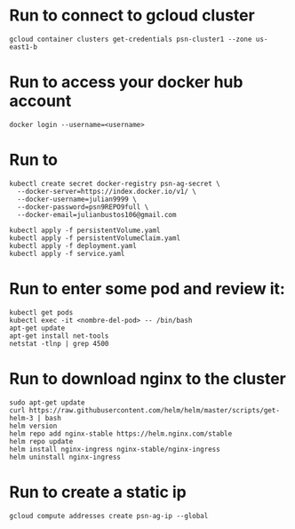 # Run to connect to gcloud cluster

```
gcloud container clusters get-credentials psn-cluster1 --zone us-east1-b
```

# Run to access your docker hub account

```
docker login --username=<username>
```

# Run to 

```
kubectl create secret docker-registry psn-ag-secret \
  --docker-server=https://index.docker.io/v1/ \
  --docker-username=julian9999 \
  --docker-password=psn9REPO9full \
  --docker-email=julianbustos106@gmail.com
```

```
kubectl apply -f persistentVolume.yaml
kubectl apply -f persistentVolumeClaim.yaml
kubectl apply -f deployment.yaml
kubectl apply -f service.yaml
```

# Run to enter some pod and review it:

```
kubectl get pods
kubectl exec -it <nombre-del-pod> -- /bin/bash
apt-get update
apt-get install net-tools
netstat -tlnp | grep 4500
```

# Run to download nginx to the cluster

```
sudo apt-get update
curl https://raw.githubusercontent.com/helm/helm/master/scripts/get-helm-3 | bash
helm version
helm repo add nginx-stable https://helm.nginx.com/stable
helm repo update
helm install nginx-ingress nginx-stable/nginx-ingress
helm uninstall nginx-ingress
```

# Run to create a static ip

```
gcloud compute addresses create psn-ag-ip --global
```